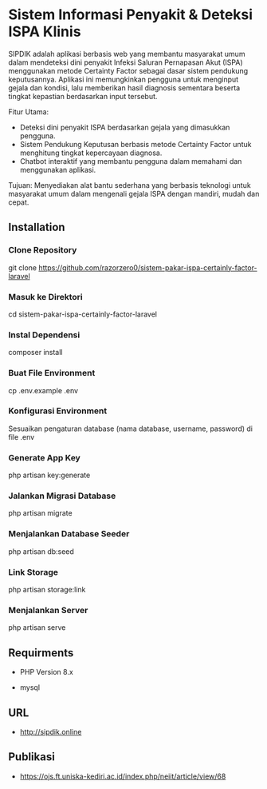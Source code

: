 
# Sistem Informasi Penyakit & Deteksi ISPA Klinis

SIPDIK adalah aplikasi berbasis web yang membantu masyarakat umum dalam mendeteksi dini penyakit Infeksi Saluran Pernapasan Akut (ISPA) menggunakan metode Certainty Factor sebagai dasar sistem pendukung keputusannya. Aplikasi ini memungkinkan pengguna untuk menginput gejala dan kondisi, lalu memberikan hasil diagnosis sementara beserta tingkat kepastian berdasarkan input tersebut.

Fitur Utama:

- Deteksi dini penyakit ISPA berdasarkan gejala yang dimasukkan pengguna.
- Sistem Pendukung Keputusan berbasis metode Certainty Factor untuk menghitung tingkat kepercayaan diagnosa.
- Chatbot interaktif yang membantu pengguna dalam memahami dan menggunakan aplikasi.

Tujuan: Menyediakan alat bantu sederhana yang berbasis teknologi untuk masyarakat umum dalam mengenali gejala ISPA dengan mandiri, mudah dan cepat.


## Installation


### Clone Repository
git clone https://github.com/razorzero0/sistem-pakar-ispa-certainly-factor-laravel

### Masuk ke Direktori
cd sistem-pakar-ispa-certainly-factor-laravel

### Instal Dependensi
composer install

### Buat File Environment
cp .env.example .env

### Konfigurasi Environment
 Sesuaikan pengaturan database (nama database, username, password) di file .env

### Generate App Key
php artisan key:generate

### Jalankan Migrasi Database
php artisan migrate

### Menjalankan Database Seeder
php artisan db:seed

### Link Storage
php artisan storage:link

### Menjalankan Server
php artisan serve



## Requirments

- PHP Version 8.x

- mysql


## URL

- http://sipdik.online

## Publikasi 

- https://ojs.ft.uniska-kediri.ac.id/index.php/neiit/article/view/68
